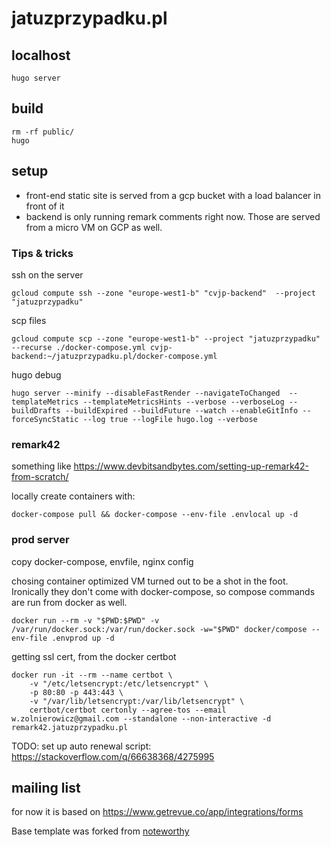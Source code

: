 # jatuzprzypadku.pl
## localhost
```
hugo server
```
## build
```
rm -rf public/
hugo
```
## setup
- front-end static site is served from a gcp bucket with a load balancer in front of it
- backend is only running remark comments right now. Those are served from a micro VM on GCP as well.
### Tips & tricks
ssh on the server
```
gcloud compute ssh --zone "europe-west1-b" "cvjp-backend"  --project "jatuzprzypadku"
```
scp files
```
gcloud compute scp --zone "europe-west1-b" --project "jatuzprzypadku" --recurse ./docker-compose.yml cvjp-backend:~/jatuzprzypadku.pl/docker-compose.yml
```
hugo debug
```
hugo server --minify --disableFastRender --navigateToChanged  --templateMetrics --templateMetricsHints --verbose --verboseLog --buildDrafts --buildExpired --buildFuture --watch --enableGitInfo --forceSyncStatic --log true --logFile hugo.log --verbose
```
### remark42
something like https://www.devbitsandbytes.com/setting-up-remark42-from-scratch/

locally create containers with:

```
docker-compose pull && docker-compose --env-file .envlocal up -d
```

### prod server

copy docker-compose, envfile, nginx config 

chosing container optimized VM turned out to be a shot in the foot. Ironically they don't come with docker-compose, so compose commands are run from docker as well.
```
docker run --rm -v "$PWD:$PWD" -v /var/run/docker.sock:/var/run/docker.sock -w="$PWD" docker/compose --env-file .envprod up -d
```

getting ssl cert, from the docker certbot
```
docker run -it --rm --name certbot \
    -v "/etc/letsencrypt:/etc/letsencrypt" \
    -p 80:80 -p 443:443 \
    -v "/var/lib/letsencrypt:/var/lib/letsencrypt" \
    certbot/certbot certonly --agree-tos --email w.zolnierowicz@gmail.com --standalone --non-interactive -d remark42.jatuzprzypadku.pl 
```
TODO: 
set up auto renewal script: https://stackoverflow.com/q/66638368/4275995

## mailing list
for now it is based on https://www.getrevue.co/app/integrations/forms


Base template was forked from [noteworthy](https://github.com/kimcc/hugo-theme-noteworthy)
